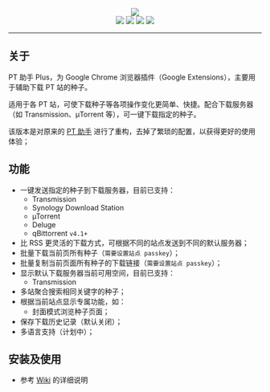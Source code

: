 <p align="center">
<img src="https://github.com/ronggang/PT-Plugin-Plus/raw/master/public/assets/icon-128.png"><br/>
<a href="https://github.com/ronggang/PT-Plugin-Plus/releases" title="GitHub Releases"><img src="https://img.shields.io/github/release/ronggang/PT-Plugin-Plus.svg"></a>
<img src="https://img.shields.io/badge/language-TypeScript-blue.svg">
<a href="https://chrome.google.com/webstore/detail/abkdiiddckphbigmakaojlnmakpllenb" title="已在Chrome 市场上发布的版本"><img src="https://img.shields.io/chrome-web-store/v/ahhfhagnbibffefkbcollokmpanidmij.svg"></a>
<a href="https://github.com/ronggang/PT-Plugin-Plus/LICENSE" title="GitHub license"><img src="https://img.shields.io/github/license/ronggang/PT-Plugin-Plus.svg"></a>
</p>

---

## 关于

PT 助手 Plus，为 Google Chrome 浏览器插件（Google Extensions），主要用于辅助下载 PT 站的种子。

适用于各 PT 站，可使下载种子等各项操作变化更简单、快捷。配合下载服务器（如 Transmission、µTorrent 等），可一键下载指定的种子。

该版本是对原来的 [PT 助手](https://github.com/ronggang/PT-Plugin) 进行了重构，去掉了繁琐的配置，以获得更好的使用体验；

## 功能

- 一键发送指定的种子到下载服务器，目前已支持：
  - Transmission
  - Synology Download Station
  - µTorrent
  - Deluge
  - qBittorrent `v4.1+`
- 比 RSS 更灵活的下载方式，可根据不同的站点发送到不同的默认服务器；
- 批量下载当前页所有种子（`需要设置站点 passkey`）；
- 批量复制当前页面所有种子的下载链接（`需要设置站点 passkey`）；
- 显示默认下载服务器当前可用空间，目前已支持：
  - Transmission
- 多站聚合搜索相同关键字的种子；
- 根据当前站点显示专属功能，如：
  - 封面模式浏览种子页面；
- 保存下载历史记录（默认关闭）；
- 多语言支持（计划中）；

## 安装及使用

- 参考 [Wiki](https://github.com/ronggang/PT-Plugin-Plus/wiki) 的详细说明
